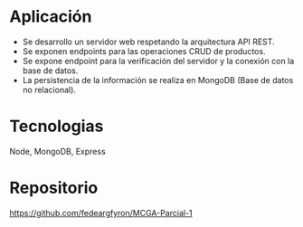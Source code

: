 # Aplicación
- Se desarrollo un servidor web respetando la arquitectura API REST.
- Se exponen endpoints para las operaciones CRUD de productos.
- Se expone endpoint para la verificación del servidor y la conexión con la base de datos.
- La persistencia de la información se realiza en MongoDB (Base de datos no relacional).

# Tecnologias
Node, MongoDB, Express

# Repositorio
https://github.com/fedeargfyron/MCGA-Parcial-1